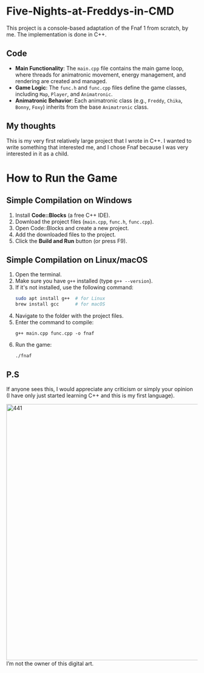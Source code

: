 # Five-Nights-at-Freddys-in-CMD

This project is a console-based adaptation of the Fnaf 1 from scratch, by me. The implementation is done in C++.

## Code 
- **Main Functionality**: The `main.cpp` file contains the main game loop, where threads for animatronic movement, energy management, and rendering are created and managed.
- **Game Logic**: The `func.h` and `func.cpp` files define the game classes, including `Map`, `Player`, and `Animatronic`.
- **Animatronic Behavior**: Each animatronic class (e.g., `Freddy`, `Chika`, `Bonny`, `Foxy`) inherits from the base `Animatronic` class.

## My thoughts
This is my very first relatively large project that I wrote in C++. I wanted to write something that interested me, and I chose Fnaf because I was very interested in it as a child. 


# How to Run the Game

## Simple Compilation on Windows

1. Install **Code::Blocks** (a free C++ IDE).
2. Download the project files (`main.cpp`, `func.h`, `func.cpp`).
3. Open Code::Blocks and create a new project.
4. Add the downloaded files to the project.
5. Click the **Build and Run** button (or press F9).

## Simple Compilation on Linux/macOS

1. Open the terminal.
2. Make sure you have `g++` installed (type `g++ --version`).
3. If it's not installed, use the following command:
   ```bash
   sudo apt install g++  # for Linux
   brew install gcc      # for macOS

   
4. Navigate to the folder with the project files.
5. Enter the command to compile:
    ```
   g++ main.cpp func.cpp -o fnaf
   
   ```
6. Run the game:
    ```
   ./fnaf
   
   ```

## P.S
If anyone sees this, I would appreciate any criticism or simply your opinion (I have only just started learning C++ and this is my first language).

<img width="1200" height="675" alt="441" src="https://github.com/user-attachments/assets/66b102cf-309a-4678-a457-814bdb401adb" />
I’m not the owner of this digital art.
